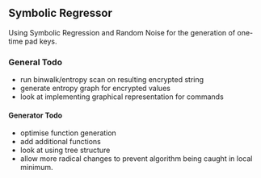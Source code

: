 ## Symbolic Regressor

Using Symbolic Regression and Random Noise for the generation of one-time pad keys.

### General Todo
+ run binwalk/entropy scan on resulting encrypted string
+ generate entropy graph for encrypted values 
+ look at implementing graphical representation for commands

#### Generator Todo
+ optimise function generation
+ add additional functions
+ look at using tree structure
+ allow more radical changes to prevent algorithm being caught in local minimum.
